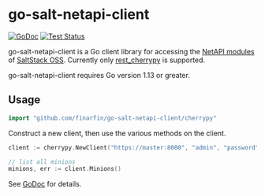 # go-salt-netapi-client
[![GoDoc](https://godoc.org/github.com/finarfin/go-salt-netapi-client/cherrypy?status.svg)](https://godoc.org/finarfin/go-salt-netapi-client/cherrypy)
[![Test Status](https://github.com/finarfin/go-salt-netapi-client/workflows/Go/badge.svg)](https://github.com/finarfin/go-salt-netapi-client/actions?query=workflow%3AGo)

go-salt-netapi-client is a Go client library for accessing the [NetAPI modules](https://docs.saltstack.com/en/latest/ref/netapi/all/index.html) of [SaltStack OSS](https://github.com/saltstack/salt). Currently only [rest_cherrypy](https://docs.saltstack.com/en/latest/ref/netapi/all/salt.netapi.rest_cherrypy.html) is supported.

go-salt-netapi-client requires Go version 1.13 or greater.

## Usage ##

```go
import "github.com/finarfin/go-salt-netapi-client/cherrypy"
```

Construct a new client, then use the various methods on the client.

```go
client := cherrypy.NewClient("https://master:8000", "admin", "password", "pam")

// list all minions
minions, err := client.Minions()
```

See [GoDoc](https://godoc.org/finarfin/go-salt-netapi-client/cherrypy) for details.
